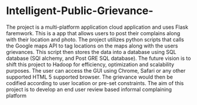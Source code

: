 # Intelligent-Public-Grievance-
The  project is a multi-platform application cloud application and uses  Flask faremwork.
This is a app that allows users to post their complains along with their location and photo.
The project utilizes python scripts that calls the Google maps API to tag locations on the maps along with the users grievances.
This script then stores the data into a database using SQL database (SQl alchemy, and Post GRE SQL database).
The future vision is to shift this project to Hadoop for efficiency, optimization and scalability purposes.
The user can access the GUI using Chrome, Safari or any other supported HTML 5 supported browser.
The grievance would then be codified according to user location or pre-set constraints.
The aim of this project is to develop an end user review based informal complaining platform
